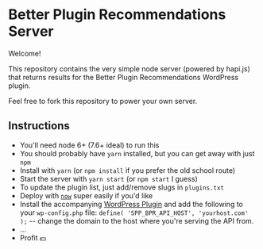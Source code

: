 # Better Plugin Recommendations Server

Welcome!

This repository contains the very simple node server (powered by hapi.js) that returns results for the Better Plugin Recommendations WordPress plugin.

Feel free to fork this repository to power your own server.

## Instructions

* You'll need node 6+ (7.6+ ideal) to run this
* You should probably have `yarn` installed, but you can get away with just `npm`
* Install with `yarn` (or `npm install` if you prefer the old school route)
* Start the server with `yarn start` (or `npm start` I guess)
* To update the plugin list, just add/remove slugs in `plugins.txt`
* Deploy with [`now`](https://zeit.co/now) super easily if you'd like
* Install the accompanying [WordPress Plugin](https://github.com/secretpizzaparty/better-plugin-recommendations) and add the following to your `wp-config.php` file: `define( 'SPP_BPR_API_HOST', 'yourhost.com' );` -- change the domain to the host where you're serving the API from.
* ...
* Profit 💵